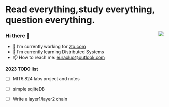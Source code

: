 # Read everything,study everything, question everything.

<a href="https://github.com/euraxluo"><img align='right' src="https://github-readme-stats.vercel.app/api?username=euraxluo&show_icons=true&theme=radical&count_private=true"></a>

### Hi there 👋
- 🔭 I’m currently working for [zto.com](http://zto.com)
- 🌱 I’m currently learning Distributed Systems
- 📫 How to reach me: [euraxluo@outlook.com](euraxluo@outlook.com)

**2023 TODO list**
- [ ] MIT6.824 labs project and notes
- [ ] simple sqliteDB
- [ ] Write a layer1/layer2 chain


